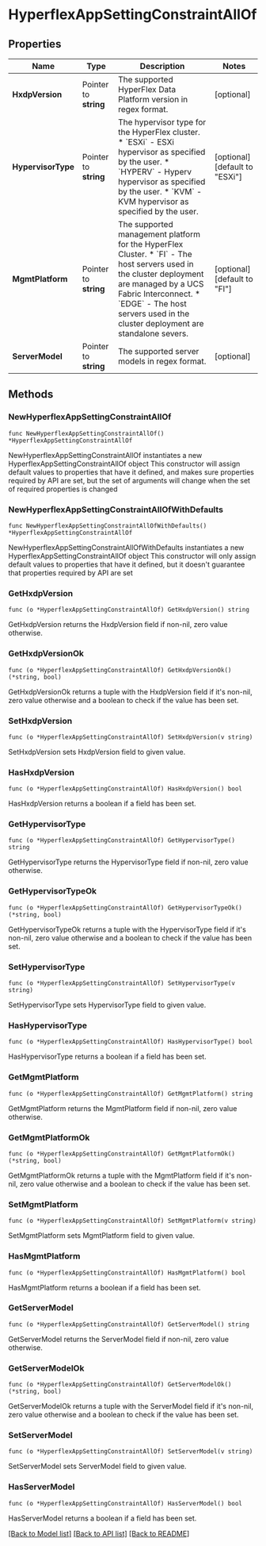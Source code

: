 # HyperflexAppSettingConstraintAllOf

## Properties

Name | Type | Description | Notes
------------ | ------------- | ------------- | -------------
**HxdpVersion** | Pointer to **string** | The supported HyperFlex Data Platform version in regex format. | [optional] 
**HypervisorType** | Pointer to **string** | The hypervisor type for the HyperFlex cluster. * &#x60;ESXi&#x60; - ESXi hypervisor as specified by the user. * &#x60;HYPERV&#x60; - Hyperv hypervisor as specified by the user. * &#x60;KVM&#x60; - KVM hypervisor as specified by the user. | [optional] [default to "ESXi"]
**MgmtPlatform** | Pointer to **string** | The supported management platform for the HyperFlex Cluster. * &#x60;FI&#x60; - The host servers used in the cluster deployment are managed by a UCS Fabric Interconnect. * &#x60;EDGE&#x60; - The host servers used in the cluster deployment are standalone severs. | [optional] [default to "FI"]
**ServerModel** | Pointer to **string** | The supported server models in regex format. | [optional] 

## Methods

### NewHyperflexAppSettingConstraintAllOf

`func NewHyperflexAppSettingConstraintAllOf() *HyperflexAppSettingConstraintAllOf`

NewHyperflexAppSettingConstraintAllOf instantiates a new HyperflexAppSettingConstraintAllOf object
This constructor will assign default values to properties that have it defined,
and makes sure properties required by API are set, but the set of arguments
will change when the set of required properties is changed

### NewHyperflexAppSettingConstraintAllOfWithDefaults

`func NewHyperflexAppSettingConstraintAllOfWithDefaults() *HyperflexAppSettingConstraintAllOf`

NewHyperflexAppSettingConstraintAllOfWithDefaults instantiates a new HyperflexAppSettingConstraintAllOf object
This constructor will only assign default values to properties that have it defined,
but it doesn't guarantee that properties required by API are set

### GetHxdpVersion

`func (o *HyperflexAppSettingConstraintAllOf) GetHxdpVersion() string`

GetHxdpVersion returns the HxdpVersion field if non-nil, zero value otherwise.

### GetHxdpVersionOk

`func (o *HyperflexAppSettingConstraintAllOf) GetHxdpVersionOk() (*string, bool)`

GetHxdpVersionOk returns a tuple with the HxdpVersion field if it's non-nil, zero value otherwise
and a boolean to check if the value has been set.

### SetHxdpVersion

`func (o *HyperflexAppSettingConstraintAllOf) SetHxdpVersion(v string)`

SetHxdpVersion sets HxdpVersion field to given value.

### HasHxdpVersion

`func (o *HyperflexAppSettingConstraintAllOf) HasHxdpVersion() bool`

HasHxdpVersion returns a boolean if a field has been set.

### GetHypervisorType

`func (o *HyperflexAppSettingConstraintAllOf) GetHypervisorType() string`

GetHypervisorType returns the HypervisorType field if non-nil, zero value otherwise.

### GetHypervisorTypeOk

`func (o *HyperflexAppSettingConstraintAllOf) GetHypervisorTypeOk() (*string, bool)`

GetHypervisorTypeOk returns a tuple with the HypervisorType field if it's non-nil, zero value otherwise
and a boolean to check if the value has been set.

### SetHypervisorType

`func (o *HyperflexAppSettingConstraintAllOf) SetHypervisorType(v string)`

SetHypervisorType sets HypervisorType field to given value.

### HasHypervisorType

`func (o *HyperflexAppSettingConstraintAllOf) HasHypervisorType() bool`

HasHypervisorType returns a boolean if a field has been set.

### GetMgmtPlatform

`func (o *HyperflexAppSettingConstraintAllOf) GetMgmtPlatform() string`

GetMgmtPlatform returns the MgmtPlatform field if non-nil, zero value otherwise.

### GetMgmtPlatformOk

`func (o *HyperflexAppSettingConstraintAllOf) GetMgmtPlatformOk() (*string, bool)`

GetMgmtPlatformOk returns a tuple with the MgmtPlatform field if it's non-nil, zero value otherwise
and a boolean to check if the value has been set.

### SetMgmtPlatform

`func (o *HyperflexAppSettingConstraintAllOf) SetMgmtPlatform(v string)`

SetMgmtPlatform sets MgmtPlatform field to given value.

### HasMgmtPlatform

`func (o *HyperflexAppSettingConstraintAllOf) HasMgmtPlatform() bool`

HasMgmtPlatform returns a boolean if a field has been set.

### GetServerModel

`func (o *HyperflexAppSettingConstraintAllOf) GetServerModel() string`

GetServerModel returns the ServerModel field if non-nil, zero value otherwise.

### GetServerModelOk

`func (o *HyperflexAppSettingConstraintAllOf) GetServerModelOk() (*string, bool)`

GetServerModelOk returns a tuple with the ServerModel field if it's non-nil, zero value otherwise
and a boolean to check if the value has been set.

### SetServerModel

`func (o *HyperflexAppSettingConstraintAllOf) SetServerModel(v string)`

SetServerModel sets ServerModel field to given value.

### HasServerModel

`func (o *HyperflexAppSettingConstraintAllOf) HasServerModel() bool`

HasServerModel returns a boolean if a field has been set.


[[Back to Model list]](../README.md#documentation-for-models) [[Back to API list]](../README.md#documentation-for-api-endpoints) [[Back to README]](../README.md)


